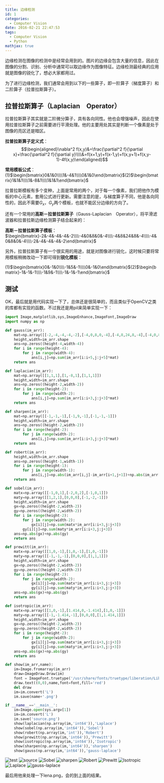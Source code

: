 ```yaml
---
title: 边缘检测
id: 1
categories:
  - Computer Vision
date: 2016-02-21 22:47:53
tags:
  - Computer Vision
  - Python
mathjax: true
---
```


边缘检测在图像的检测中是经常会用到的。图片的边缘会包含大量的信息，因此在图像的分割、识别、分析中通常可以取边缘作为图像特征。边缘检测最经典的应用就是图像的锐化了，想必大家都用过。

为了进行边缘检测，我们通常会用到以下的一些算子，即一阶算子（梯度算子）和二阶算子（拉普拉斯算子）。




## 拉普拉斯算子（Laplacian　Operator）

拉普拉斯算子其实就是二阶微分算子，具有各向同性。他也会增强噪声，因此在使用拉普拉斯算子之前需要进行平滑处理。他的主要用处其实是判断一个像素是处于图像的亮区还是暗区。

**拉普拉斯算子定义式**：
$$\begin{aligned}\nabla^2 f(x,y)&=\frac{\partial^2 f}{\partial x}+\frac{\partial^2 f}{\partial y}\\\\&=f(x+1,y)+f(x-1,y)+f(x,y+1)+f(x,y-1)-4f(x,y)\end{aligned}$$

**常用模板公式**：(1)$\begin{bmatrix}0&1&0\\\\1&-4&1\\\\0&1&0\end{bmatrix}$(2)$\begin{bmatrix}1&1&1\\\\1&-8&1\\\\1&1&1\end{bmatrix}$

拉普拉斯模板有多个变种，上面是常用的两个，对于每一个像素，我们把他作为模板的中心元素，套用公式进行更新。需要注意的是，与梯度算子不同，他是各向同性的，因此不需要$G_x$，$G_y$两个模板，也就不能区分边缘的方向了。

还有一个常用的**高斯－拉普拉斯算子**（Gauss-Laplacian　Operator），将平滑滤波器和拉普拉斯边缘检测算子结合起来的：

**高斯－拉普拉斯算子模板**：$\begin{bmatrix}-2&-4&-4&-4&-2\\\\-4&0&8&0&-4\\\\-4&8&24&8&-4\\\\-4&0&8&0&-4\\\\-2&-4&-4&-4&-2\end{bmatrix}$

另外，拉普拉斯算子有一个很实用的用途，就是对图像进行锐化，这时候只要将常用模板稍微改动一下即可得到**锐化模板**：

(1)$\begin{bmatrix}0&-1&0\\\\-1&5&-1\\\\0&-1&0\end{bmatrix}$(2)$\begin{bmatrix}-1&-1&-1\\\\-1&9&-1\\\\-1&-1&-1\end{bmatrix}$


## 测试

OK，最后就是用代码实现一下了，总体还是很简单的，而且类似于OpenCV之类的库都有实现的函数。不过我还是用pil来简单实现一下：
```python
import Image,matplotlib,sys,ImageEnhance,ImageFont,ImageDraw
import numpy as np

def gauss(im_arr):
    mat=np.array([[-2,-4,-4,-4,-2],[-4,0,8,0,-4],[-4,8,24,8,-4],[-4,0,8,0,4],[-2,-4,-4,-4,-2]])
    height,width=im_arr.shape
    ans=np.zeros((height-4,width-4))
    for i in range(height-4):
    	for j in range(width-4):
    	    ans[i,j]=np.sum(im_arr[i:i+5,j:j+5]*mat)
    return ans

def laplacian(im_arr):
    mat=np.array([[1,1,1],[1,-8,1],[1,1,1]])
    height,width=im_arr.shape
    ans=np.zeros((height-2,width-2))
    for i in range(height-2):
    	for j in range(width-2):
    	    ans[i,j]=np.sum(im_arr[i:i+3,j:j+3]*mat)
    return ans

def sharpen(im_arr):
    mat=np.array([[-1,-1,-1],[-1,9,-1],[-1,-1,-1]])
    height,width=im_arr.shape
    ans=np.zeros((height-2,width-2))
    for i in range(height-2):
    	for j in range(width-2):
    	    ans[i,j]=np.sum(im_arr[i:i+3,j:j+3]*mat)
    return ans

def robert(im_arr):
    height,width=im_arr.shape
    ans=np.zeros((height-1,width-1))
    for	i in range(height-1):
    	for j in range(width-1):
    		ans[i,j]=np.abs(im_arr[i,j]-im_arr[i+1,j+1])+np.abs(im_arr[i+1,j]-im_arr[i,j+1])
    return ans

def sobel(im_arr):
    matx=np.array([[-1,0,1],[-2,0,2],[-1,0,1]])
    maty=np.array([[1,2,1],[0,0,0],[-1,-2,-1]])
    height,width=im_arr.shape
    gx=np.zeros((height-2,width-2))
    gy=np.zeros((height-2,width-2))
    for i in range(height-2):
    	for j in range(width-2):
    		gx[i][j]=np.sum(matx*im_arr[i:i+3,j:j+3])
		gy[i][j]=np.sum(maty*im_arr[i:i+3,j:j+3])
    ans=np.abs(gx)+np.abs(gy)
    return ans

def prewitt(im_arr):
    matx=np.array([[1,0,-1],[1,0,-1],[1,0,-1]])
    maty=np.array([[-1,-1,-1],[0,0,0],[1,1,1]])
    height,width=im_arr.shape
    gx=np.zeros((height-2,width-2))
    gy=np.zeros((height-2,width-2))
    for i in range(height-2):
    	for j in range(width-2):
    		gx[i][j]=np.sum(matx*im_arr[i:i+3,j:j+3])
    		gy[i][j]=np.sum(maty*im_arr[i:i+3,j:j+3])
    ans=np.abs(gx)+np.abs(gy)
    return ans

def isotropic(im_arr):
    matx=np.array([[1,0,-1],[1.414,0,-1.414],[1,0,-1]])
    maty=np.array([[-1,-1.414,-1],[0,0,0],[1,1.414,1]])
    height,width=im_arr.shape
    gx=np.zeros((height-2,width-2))
    gy=np.zeros((height-2,width-2))
    for i in range(height-2):
    	for j in range(width-2):
    		gx[i][j]=np.sum(matx*im_arr[i:i+3,j:j+3])
    		gy[i][j]=np.sum(maty*im_arr[i:i+3,j:j+3])
    ans=np.abs(gx)+np.abs(gy)
    return ans

def show(im_arr,name):
    im=Image.fromarray(im_arr)
    draw=ImageDraw.Draw(im)
    font = ImageFont.truetype('/usr/share/fonts/truetype/liberation/LiberationMono-BoldItalic.ttf', 18)
    draw.text((0,0),name,font=font,fill='red')
    del draw
    im=im.convert('L')
    im.save(name+'.png')

if __name__=='__main__':
    im=Image.open(sys.argv[1])
    im=im.convert('L')
    im.save('source.png')
    show(laplacian(np.array(im,'int64')),'Laplace')
    show(sobel(np.array(im,'int64')),'Sobel')
    show(robert(np.array(im,'int')),'Robert')
    show(prewitt(np.array(im,'int64')),'Prewitt')
    show(isotropic(np.array(im,'int64')),'Isotropic')
    show(sharpen(np.array(im,'int64')),'sharpen')
    show(gauss(np.array(im,'int64')),'gauss-laplace')
```
![test](/images/2016/02/21/1/1.png)
![source](/images/2016/02/21/1/2.png)
![Sobel](/images/2016/02/21/1/3.png)
![sharpen](/images/2016/02/21/1/4.png)
![Robert](/images/2016/02/21/1/5.png)
![Prewitt](/images/2016/02/21/1/6.png)
![Isotropic](/images/2016/02/21/1/7.png)
![Laplace](/images/2016/02/21/1/8.png)
![gauss-laplace](/images/2016/02/21/1/9.png)

最后用他来处理一下lena.png，会的到上面的结果。
